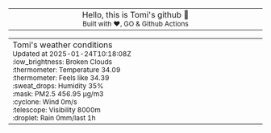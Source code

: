 
<div align="center">
<table>
<tbody>
<td align="center">
<img width="2000" height="0"><br>
Hello, this is Tomi's github 👋<br>
<sup>Built with ❤️, GO & Github Actions</sup><br>
<img width="2000" height="0">
</td>
</tbody>
</table>
</div>
<table>
<tbody>
<td align="left">
<img width="2000" height="0"><br>
Tomi's weather conditions<br>
<sup>Updated at 2025-01-24T10:18:08Z</sup><br>
<sup>:low_brightness: Broken Clouds</sup><br>
<sup>:thermometer: Temperature 34.09 </sup><br>
<sup>:thermometer: Feels like 34.39</sup><br>
<sup>:sweat_drops: Humidity 35%</sup><br>
<sup>:mask: PM2.5 456.95 μg/m3</sup><br>
<sup>:cyclone: Wind 0m/s </sup><br>
<sup>:telescope: Visibility 8000m </sup><br>
<sup>:droplet: Rain 0mm/last 1h </sup><br>
<img width="2000" height="0">
</td>
<td align="left">
<img width="2000" height="0"><br>
<br>
<img width="2000" height="0">
</td>
</tbody>
</table>
</div>
    